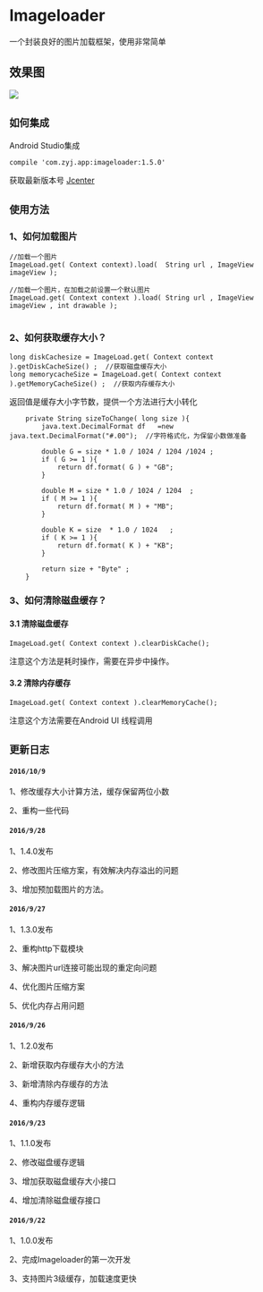 # Imageloader  
 
一个封装良好的图片加载框架，使用非常简单

## 效果图
![](gif/GIF.gif) 

## `如何集成`
Android Studio集成
```
compile 'com.zyj.app:imageloader:1.5.0'

```
获取最新版本号 [Jcenter](http://jcenter.bintray.com/com/zyj/app/imageloader/)
## `使用方法`

### 1、如何加载图片
```
//加载一个图片
ImageLoad.get( Context context).load(  String url , ImageView imageView );
 
//加载一个图片，在加载之前设置一个默认图片
ImageLoad.get( Context context ).load( String url , ImageView imageView , int drawable );
 
```

### 2、如何获取缓存大小？
```
long diskCachesize = ImageLoad.get( Context context ).getDiskCacheSize() ;  //获取磁盘缓存大小
long memorycacheSize = ImageLoad.get( Context context ).getMemoryCacheSize() ;  //获取内存缓存大小

```

返回值是缓存大小字节数，提供一个方法进行大小转化
```
    private String sizeToChange( long size ){
        java.text.DecimalFormat df   =new   java.text.DecimalFormat("#.00");  //字符格式化，为保留小数做准备

        double G = size * 1.0 / 1024 / 1204 /1024 ;
        if ( G >= 1 ){
            return df.format( G ) + "GB";
        }

        double M = size * 1.0 / 1024 / 1204  ;
        if ( M >= 1 ){
            return df.format( M ) + "MB";
        }

        double K = size  * 1.0 / 1024   ;
        if ( K >= 1 ){
            return df.format( K ) + "KB";
        }

        return size + "Byte" ;
    }

```

### 3、如何清除磁盘缓存？

#### 3.1 清除磁盘缓存
```
ImageLoad.get( Context context ).clearDiskCache();
```
注意这个方法是耗时操作，需要在异步中操作。

#### 3.2 清除内存缓存
```
ImageLoad.get( Context context ).clearMemoryCache();
```
注意这个方法需要在Android UI 线程调用

## `更新日志`
#### `2016/10/9`
1、修改缓存大小计算方法，缓存保留两位小数

2、重构一些代码


#### `2016/9/28`
1、1.4.0发布

2、修改图片压缩方案，有效解决内存溢出的问题

3、增加预加载图片的方法。


#### `2016/9/27`
1、1.3.0发布

2、重构http下载模块

3、解决图片url连接可能出现的重定向问题

4、优化图片压缩方案

5、优化内存占用问题


#### `2016/9/26`

1、1.2.0发布

2、新增获取内存缓存大小的方法

3、新增清除内存缓存的方法

4、重构内存缓存逻辑


#### `2016/9/23`
 
1、1.1.0发布
 
2、修改磁盘缓存逻辑
 
3、增加获取磁盘缓存大小接口
 
4、增加清除磁盘缓存接口 
 

#### `2016/9/22`

1、1.0.0发布
    
2、完成Imageloader的第一次开发
   
3、支持图片3级缓存，加载速度更快

